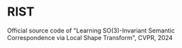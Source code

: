 # RIST
Official source code of "Learning SO(3)-Invariant Semantic Correspondence via Local Shape Transform", CVPR, 2024
